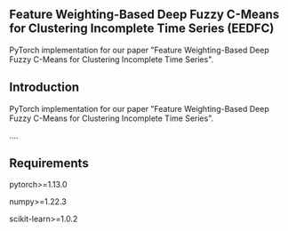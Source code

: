## Feature Weighting-Based Deep Fuzzy C-Means for Clustering Incomplete Time Series (EEDFC)

PyTorch implementation for our paper "Feature Weighting-Based Deep Fuzzy C-Means for Clustering Incomplete Time Series". 

## Introduction
PyTorch implementation for our paper "Feature Weighting-Based Deep Fuzzy C-Means for Clustering Incomplete Time Series". 

....


## Requirements

pytorch>=1.13.0 

numpy>=1.22.3

scikit-learn>=1.0.2

